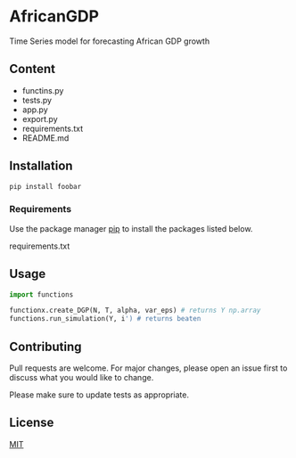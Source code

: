 # AfricanGDP
Time Series model for forecasting African GDP growth

## Content
- functins.py
- tests.py
- app.py
- export.py
- requirements.txt
- README.md

## Installation
```bash
pip install foobar
```
### Requirements
Use the package manager [pip](https://pip.pypa.io/en/stable/) to install the packages listed below.

requirements.txt

## Usage

```python
import functions

functionx.create_DGP(N, T, alpha, var_eps) # returns Y np.array
functions.run_simulation(Y, i') # returns beaten
```

## Contributing
Pull requests are welcome. For major changes, please open an issue first to discuss what you would like to change.

Please make sure to update tests as appropriate.

## License
[MIT](https://choosealicense.com/licenses/mit/)
